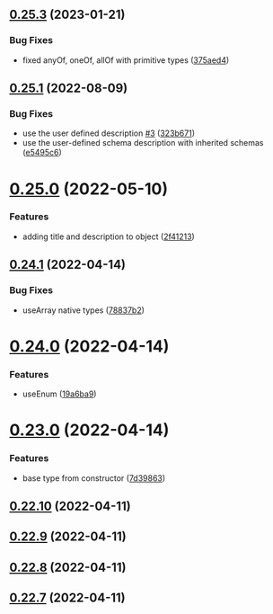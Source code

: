 ## [0.25.3](https://github.com/GiovanniCardamone/class-schema/compare/v0.25.1...v0.25.3) (2023-01-21)


### Bug Fixes

* fixed anyOf, oneOf, allOf with primitive types ([375aed4](https://github.com/GiovanniCardamone/class-schema/commit/375aed462f4d3ace7417ac17e768ab3006b7843c))



## [0.25.1](https://github.com/GiovanniCardamone/class-schema/compare/v0.25.0...v0.25.1) (2022-08-09)


### Bug Fixes

* use the user defined description [#3](https://github.com/GiovanniCardamone/class-schema/issues/3) ([323b671](https://github.com/GiovanniCardamone/class-schema/commit/323b671851f6fd66ce3870ca0ee2547197733378))
* use the user-defined schema description with inherited schemas ([e5495c6](https://github.com/GiovanniCardamone/class-schema/commit/e5495c61726a3d382a7beb9704e7e8a6319a23a5))



# [0.25.0](https://github.com/GiovanniCardamone/class-schema/compare/v0.24.1...v0.25.0) (2022-05-10)


### Features

* adding title and description to object ([2f41213](https://github.com/GiovanniCardamone/class-schema/commit/2f41213956f2b900186be84966de2f3483dd73e6))



## [0.24.1](https://github.com/GiovanniCardamone/class-schema/compare/v0.24.0...v0.24.1) (2022-04-14)


### Bug Fixes

* useArray native types ([78837b2](https://github.com/GiovanniCardamone/class-schema/commit/78837b2a45402c6c35f5449980c507db8165607b))



# [0.24.0](https://github.com/GiovanniCardamone/class-schema/compare/v0.23.0...v0.24.0) (2022-04-14)


### Features

* useEnum ([19a6ba9](https://github.com/GiovanniCardamone/class-schema/commit/19a6ba9ae1d8c644902f9f25a5387809040e85ac))



# [0.23.0](https://github.com/GiovanniCardamone/class-schema/compare/v0.22.10...v0.23.0) (2022-04-14)


### Features

* base type from constructor ([7d39863](https://github.com/GiovanniCardamone/class-schema/commit/7d39863cbc081ffd427626783529dbf9f8f27823))



## [0.22.10](https://github.com/GiovanniCardamone/class-schema/compare/v0.22.9...v0.22.10) (2022-04-11)



## [0.22.9](https://github.com/GiovanniCardamone/class-schema/compare/v0.22.8...v0.22.9) (2022-04-11)



## [0.22.8](https://github.com/GiovanniCardamone/class-schema/compare/v0.22.7...v0.22.8) (2022-04-11)



## [0.22.7](https://github.com/GiovanniCardamone/class-schema/compare/v0.22.6...v0.22.7) (2022-04-11)



